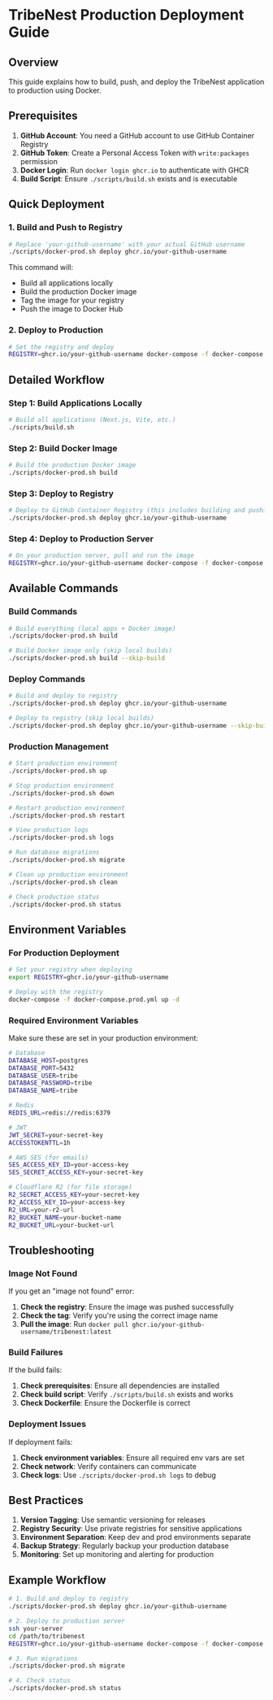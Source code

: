 # TribeNest Production Deployment Guide

## Overview

This guide explains how to build, push, and deploy the TribeNest application to production using Docker.

## Prerequisites

1. **GitHub Account**: You need a GitHub account to use GitHub Container Registry
2. **GitHub Token**: Create a Personal Access Token with `write:packages` permission
3. **Docker Login**: Run `docker login ghcr.io` to authenticate with GHCR
4. **Build Script**: Ensure `./scripts/build.sh` exists and is executable

## Quick Deployment

### 1. Build and Push to Registry

```bash
# Replace 'your-github-username' with your actual GitHub username
./scripts/docker-prod.sh deploy ghcr.io/your-github-username
```

This command will:

- Build all applications locally
- Build the production Docker image
- Tag the image for your registry
- Push the image to Docker Hub

### 2. Deploy to Production

```bash
# Set the registry and deploy
REGISTRY=ghcr.io/your-github-username docker-compose -f docker-compose.prod.yml up -d
```

## Detailed Workflow

### Step 1: Build Applications Locally

```bash
# Build all applications (Next.js, Vite, etc.)
./scripts/build.sh
```

### Step 2: Build Docker Image

```bash
# Build the production Docker image
./scripts/docker-prod.sh build
```

### Step 3: Deploy to Registry

```bash
# Deploy to GitHub Container Registry (this includes building and pushing)
./scripts/docker-prod.sh deploy ghcr.io/your-github-username
```

### Step 4: Deploy to Production Server

```bash
# On your production server, pull and run the image
REGISTRY=ghcr.io/your-github-username docker-compose -f docker-compose.prod.yml up -d
```

## Available Commands

### Build Commands

```bash
# Build everything (local apps + Docker image)
./scripts/docker-prod.sh build

# Build Docker image only (skip local builds)
./scripts/docker-prod.sh build --skip-build
```

### Deploy Commands

```bash
# Build and deploy to registry
./scripts/docker-prod.sh deploy ghcr.io/your-github-username

# Deploy to registry (skip local builds)
./scripts/docker-prod.sh deploy ghcr.io/your-github-username --skip-build
```

### Production Management

```bash
# Start production environment
./scripts/docker-prod.sh up

# Stop production environment
./scripts/docker-prod.sh down

# Restart production environment
./scripts/docker-prod.sh restart

# View production logs
./scripts/docker-prod.sh logs

# Run database migrations
./scripts/docker-prod.sh migrate

# Clean up production environment
./scripts/docker-prod.sh clean

# Check production status
./scripts/docker-prod.sh status
```

## Environment Variables

### For Production Deployment

```bash
# Set your registry when deploying
export REGISTRY=ghcr.io/your-github-username

# Deploy with the registry
docker-compose -f docker-compose.prod.yml up -d
```

### Required Environment Variables

Make sure these are set in your production environment:

```bash
# Database
DATABASE_HOST=postgres
DATABASE_PORT=5432
DATABASE_USER=tribe
DATABASE_PASSWORD=tribe
DATABASE_NAME=tribe

# Redis
REDIS_URL=redis://redis:6379

# JWT
JWT_SECRET=your-secret-key
ACCESSTOKENTTL=1h

# AWS SES (for emails)
SES_ACCESS_KEY_ID=your-access-key
SES_SECRET_ACCESS_KEY=your-secret-key

# Cloudflare R2 (for file storage)
R2_SECRET_ACCESS_KEY=your-secret-key
R2_ACCESS_KEY_ID=your-access-key
R2_URL=your-r2-url
R2_BUCKET_NAME=your-bucket-name
R2_BUCKET_URL=your-bucket-url
```

## Troubleshooting

### Image Not Found

If you get an "image not found" error:

1. **Check the registry**: Ensure the image was pushed successfully
2. **Check the tag**: Verify you're using the correct image name
3. **Pull the image**: Run `docker pull ghcr.io/your-github-username/tribenest:latest`

### Build Failures

If the build fails:

1. **Check prerequisites**: Ensure all dependencies are installed
2. **Check build script**: Verify `./scripts/build.sh` exists and works
3. **Check Dockerfile**: Ensure the Dockerfile is correct

### Deployment Issues

If deployment fails:

1. **Check environment variables**: Ensure all required env vars are set
2. **Check network**: Verify containers can communicate
3. **Check logs**: Use `./scripts/docker-prod.sh logs` to debug

## Best Practices

1. **Version Tagging**: Use semantic versioning for releases
2. **Registry Security**: Use private registries for sensitive applications
3. **Environment Separation**: Keep dev and prod environments separate
4. **Backup Strategy**: Regularly backup your production database
5. **Monitoring**: Set up monitoring and alerting for production

## Example Workflow

```bash
# 1. Build and deploy to registry
./scripts/docker-prod.sh deploy ghcr.io/your-github-username

# 2. Deploy to production server
ssh your-server
cd /path/to/tribenest
REGISTRY=ghcr.io/your-github-username docker-compose -f docker-compose.prod.yml up -d

# 3. Run migrations
./scripts/docker-prod.sh migrate

# 4. Check status
./scripts/docker-prod.sh status
```
